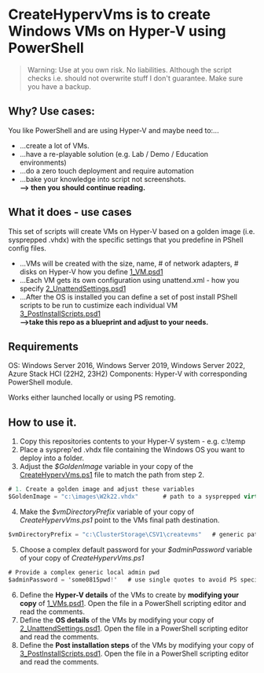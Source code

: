 # CreateHypervVms is to create Windows VMs on Hyper-V using PowerShell

>Warning: Use at you own risk. No liabilities. Although the script checks i.e. should not overwrite stuff I don't guarantee. Make sure you have a backup.

## Why? Use cases: 
You like PowerShell and are using Hyper-V and maybe need to:...
- ...create a lot of VMs.
- ...have a re-playable solution (e.g. Lab / Demo / Education environments)
- ...do a zero touch deployment and require automation
- ...bake your knowledge into script not screenshots.  
**--> then you should continue reading.**

## What it does - use cases
This set of scripts will create VMs on Hyper-V based on a golden image (i.e. sysprepped .vhdx) with the specific settings that you predefine in PShell config files.
- ...VMs will be created with the size, name, # of network adapters, # disks on Hyper-V how you define [1_VM.psd1](./1_VMs.psd1)
- ...Each VM gets its own configuration using unattend.xml - how you specify [2_UnattendSettings.psd1](./2_UnattendSettings.psd1)
- ...After the OS is installed you can define a set of post install PShell scripts to be run to custimize each individual VM [3_PostInstallScripts.psd1](./3_PostInstallScripts.psd1)  
**-->take this repo as a blueprint and adjust to your needs.**

## Requirements
OS: Windows Server 2016, Windows Server 2019, Windows Server 2022, Azure Stack HCI (22H2, 23H2)
Components: Hyper-V with corresponding PowerShell module.

Works either launched locally or using PS remoting.

## How to use it.
1. Copy this repositories contents to your Hyper-V system - e.g. c:\temp
2. Place a sysprep'ed .vhdx file containing the Windows OS you want to deploy into a folder.
3. Adjust the *$GoldenImage* variable in your copy of the [CreateHypervVms.ps1](./CreateHypervVms.ps1) file to match the path from step 2.
```c#
# 1. Create a golden image and adjust these variables
$GoldenImage = "c:\images\W2k22.vhdx"       # path to a sysprepped virtual hard disk (UEFI i.e. Gen2 VMs) to be used as a golden image
```
4. Make the *$vmDirectoryPrefix* variable of your copy of *CreateHypervVms.ps1* point to the VMs final path destination.
```c#
$vmDirectoryPrefix = "c:\ClusterStorage\CSV1\createvms"   # generic path where the VMs will be created - each VM gets its subfolder
```
5. Choose a complex default password for your *$adminPassword* variable of your copy of *CreateHypervVms.ps1*
```c#
# Provide a complex generic local admin pwd
$adminPassword = 'some0815pwd!'   # use single quotes to avoid PS special chars interpretation problems (e.g. $ in pwd problems)
```
6. Define the **Hyper-V details** of the VMs to create by **modifying your copy** of [1_VMs.psd1](./1_VMs.psd1). Open the file in a PowerShell scripting editor and read the comments.
7. Define the **OS details** of the VMs by modifying your copy of [2_UnattendSettings.psd1](./2_UnattendSettings.psd1). Open the file in a PowerShell scripting editor and read the comments.
8. Define the **Post installation steps** of the VMs by modifying your copy of [3_PostInstallScripts.psd1](./3_PostInstallScripts.psd1). Open the file in a PowerShell scripting editor and read the comments.